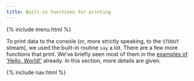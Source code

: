 ```yaml
---
title: Built-in functions for printing
---
```


{% include menu.html %}

To print data to the console (or, more strictly speaking, to the `STDOUT` stream), we used the built-in routine `say` a lot. There are a few more functions that print. We’ve briefly seen most of them in the [examples of ‘Hello, World!’](/essentials/hello-world) already. In this section, more details are given.

{% include nav.html %}
